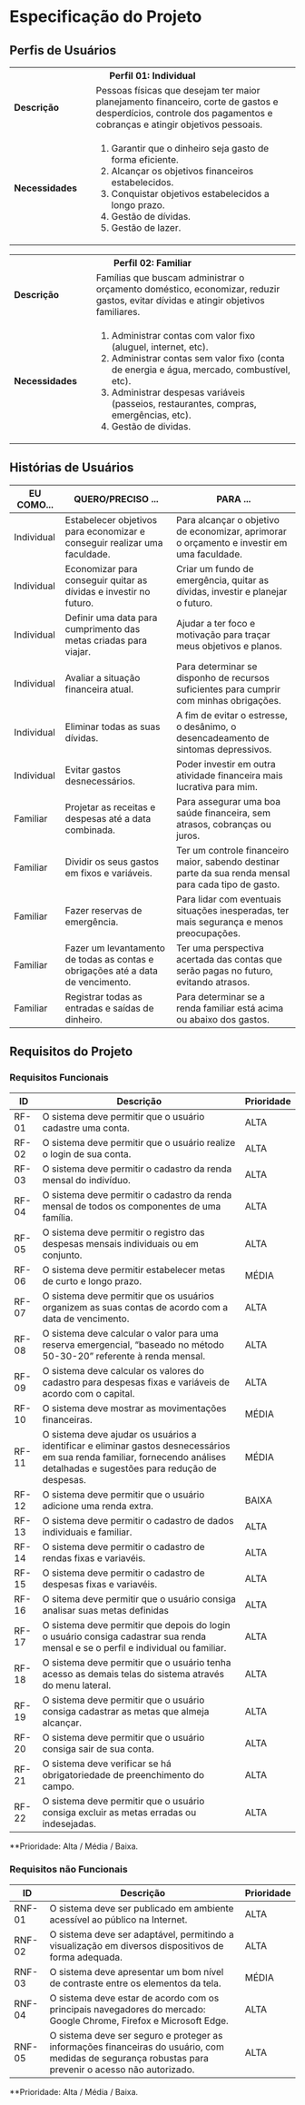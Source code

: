 # Especificação do Projeto

## Perfis de Usuários

<!-- [Enumere e faça o detalhamento dos perfis de usuários. Utilize o modelo de tabela abaixo para sintetizá-los.] -->

<table>
<tbody>
<tr align=center>
<th colspan="2">Perfil 01: Individual </th>
</tr>
<tr>
<td width="150px"><b>Descrição</b></td>
<td width="600px">Pessoas físicas que desejam ter maior planejamento financeiro, corte de gastos e desperdícios, controle dos pagamentos e cobranças e atingir objetivos pessoais.</td>
</tr>
<tr>
<td><b>Necessidades</b></td>
<td>
<ol>
<li>Garantir que o dinheiro seja gasto de forma eficiente.</li>
<li>Alcançar os objetivos financeiros estabelecidos.</li>
<li>Conquistar objetivos estabelecidos a longo prazo.</li>
<li>Gestão de dívidas.</li>
<li>Gestão de lazer.</li>
</ol>
</td>
</tr>
</tbody>
</table>

<table>
<tbody>
<tr align=center>
<th colspan="2">Perfil 02: Familiar</th>
</tr>
<tr>
<td width="150px"><b>Descrição</b></td>
<td width="600px">Famílias que buscam administrar o orçamento doméstico, economizar, reduzir gastos, evitar dívidas e atingir objetivos familiares.</td>
</tr>
<tr>
<td><b>Necessidades</b></td>
<td>
<ol>
<li>Administrar contas com valor fixo (aluguel, internet, etc).</li>
<li>Administrar contas sem valor fixo (conta de energia e água, mercado, combustível, etc).</li>
<li>Administrar despesas variáveis (passeios, restaurantes, compras, emergências, etc).</li>
<li>Gestão de dividas.</li>
</ol>
</td>
</tr>
</tbody>
</table>

## Histórias de Usuários

<!-- [Apresente aqui as histórias de usuários que são relevantes para o projeto da solução.] 

> **Link Útil**:
> - [Como escrever boas histórias de usuário](https://medium.com/vertice/como-escrever-boas-users-stories-hist%C3%B3rias-de-usu%C3%A1rios-b29c75043fac)

[Utilize o modelo de tabela abaixo para apresentar as histórias de usuários.] -->

| EU COMO...             | QUERO/PRECISO ...      | PARA ...                         |
|------------------------|------------------------|----------------------------------|
| Individual             | Estabelecer objetivos para economizar e conseguir realizar uma faculdade. | Para alcançar o objetivo de economizar, aprimorar o orçamento e investir em uma faculdade. |
| Individual             | Economizar para conseguir quitar as dívidas e investir no futuro. | Criar um fundo de emergência, quitar as dívidas, investir e planejar o futuro. |
| Individual             | Definir uma data para cumprimento das metas criadas para viajar. | Ajudar a ter foco e motivação para traçar meus objetivos e planos. |
| Individual             | Avaliar a situação financeira atual. | Para determinar se disponho de recursos suficientes para cumprir com minhas obrigações. |
| Individual             | Eliminar todas as suas dívidas. | A fim de evitar o estresse, o desânimo, o desencadeamento de sintomas depressivos. |
| Individual             | Evitar gastos desnecessários. | Poder investir em outra atividade financeira mais lucrativa para mim. |
| Familiar               | Projetar as receitas e despesas até a data combinada. | Para assegurar uma boa saúde financeira, sem atrasos, cobranças ou juros. |
| Familiar               | Dividir os seus gastos em fixos e variáveis. | Ter um controle financeiro maior, sabendo destinar parte da sua renda mensal para cada tipo de gasto. |
| Familiar               | Fazer reservas de emergência. | Para lidar com eventuais situações inesperadas, ter mais segurança e menos preocupações. |
| Familiar               | Fazer um levantamento de todas as contas e obrigações até a data de vencimento. | Ter uma perspectiva acertada das contas que serão pagas no futuro, evitando atrasos. |
| Familiar               | Registrar todas as entradas e saídas de dinheiro. | Para determinar se a renda familiar está acima ou abaixo dos gastos. |


## Requisitos do Projeto

<!-- [Com base nas Histórias de Usuários, enumere os requisitos da solução. Lembre-se que cada requisito deve corresponder a uma, e somente uma, característica alvo da solução. Além disso, certifique-se de que todos os aspectos capturados nas Histórias de Usuário foram cobertos.] -->

### Requisitos Funcionais

<!-- [Utilize o modelo de tabela abaixo para apresentar os requisitos funcionais] -->
| ID    | Descrição                                                                                                            | Prioridade |
|-------|----------------------------------------------------------------------------------------------------------------------|----|
| RF-01 | O sistema deve permitir que o usuário cadastre uma conta.                                                            | ALTA   | 
| RF-02 | O sistema deve permitir que o usuário realize o login de sua conta.                                                  | ALTA   |
| RF-03 | O sistema deve permitir o cadastro da renda mensal do indivíduo.                                                     | ALTA   |
| RF-04 | O sistema deve permitir o cadastro da renda mensal de todos os componentes de uma família.                           | ALTA   |
| RF-05 | O sistema deve permitir o registro das despesas mensais individuais ou em conjunto.                                  | ALTA   |
| RF-06 | O sistema deve permitir estabelecer metas de curto e longo prazo.                                                    | MÉDIA  |
| RF-07 | O sistema deve permitir que os usuários organizem as suas contas de acordo com a data de vencimento.                 | ALTA   |
| RF-08 | O sistema deve calcular o valor para uma reserva emergencial, “baseado no método 50-30-20” referente à renda mensal. | ALTA   |
| RF-09 | O sistema deve calcular os valores do cadastro para despesas fixas e variáveis de acordo com o capital.              | ALTA   |
| RF-10 | O sistema deve mostrar as movimentações financeiras.                                                                 | MÉDIA  |
| RF-11 | O sistema deve ajudar os usuários a identificar e eliminar gastos desnecessários em sua renda familiar, fornecendo análises detalhadas e sugestões para redução de despesas. | MÉDIA   |
| RF-12 | O sistema deve permitir que o usuário adicione uma renda extra.                                                      | BAIXA  |
| RF-13 | O sistema deve permitir o cadastro de dados individuais e  familiar.                                                 | ALTA   |
| RF-14 | O sistema deve permitir o cadastro de rendas fixas e variavéis.                                                      | ALTA   |
| RF-15 | O sistema deve permitir o cadastro de despesas fixas e variavéis.                                                    | ALTA   |
| RF-16 | O sitema deve permitir que o usuário consiga analisar suas metas definidas                                           | ALTA   |
| RF-17 | O sistema deve permitir que depois do login o usuário consiga cadastrar sua renda mensal e se o perfil e individual ou familiar. | ALTA |
| RF-18 | O sistema deve permitir que o usuário tenha acesso as demais telas do sistema através do menu lateral.               | ALTA   |
| RF-19 | O sistema deve permitir que o usuário consiga cadastrar as metas que almeja alcançar.                                | ALTA   |
| RF-20 | O sistema deve permitir que o usuário consiga sair de sua conta.                                                     | ALTA   |
| RF-21 | O sistema deve verificar se há obrigatoriedade de preenchimento do campo.                                            | ALTA   |
| RF-22 | O sistema deve permitir que o usuário consiga excluir as metas erradas ou indesejadas.                               | ALTA   |
**Prioridade: Alta / Média / Baixa.

### Requisitos não Funcionais

<!-- [Utilize o modelo de tabela abaixo para apresentar os requisitos não-funcionais] -->
| ID     | Descrição                | Prioridade |
|--------|---------------------------------|----|
| RNF-01 | O sistema deve ser publicado em ambiente acessível ao público na Internet. | ALTA   | 
| RNF-02 | O sistema deve ser adaptável, permitindo a visualização em diversos dispositivos de forma adequada. | ALTA   |
| RNF-03 | O sistema deve apresentar um bom nível de contraste entre os elementos da tela. | MÉDIA   |
| RNF-04 | O sistema deve estar de acordo com os principais navegadores do mercado: Google Chrome, Firefox e Microsoft Edge. | ALTA   |
| RNF-05 | O sistema deve ser seguro e proteger as informações financeiras do usuário, com medidas de segurança robustas para prevenir o acesso não autorizado. | ALTA   |

**Prioridade: Alta / Média / Baixa.
